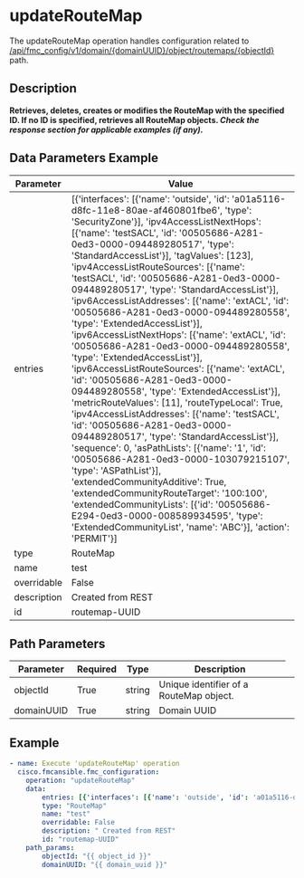 # updateRouteMap

The updateRouteMap operation handles configuration related to [/api/fmc_config/v1/domain/{domainUUID}/object/routemaps/{objectId}](/paths//api/fmc_config/v1/domain/{domain_uuid}/object/routemaps/{object_id}.md) path.&nbsp;
## Description
**Retrieves, deletes, creates or modifies the RouteMap with the specified ID. If no ID is specified, retrieves all RouteMap objects. _Check the response section for applicable examples (if any)._**

## Data Parameters Example
| Parameter | Value |
| --------- | -------- |
| entries | [{'interfaces': [{'name': 'outside', 'id': 'a01a5116-d8fc-11e8-80ae-af460801fbe6', 'type': 'SecurityZone'}], 'ipv4AccessListNextHops': [{'name': 'testSACL', 'id': '00505686-A281-0ed3-0000-094489280517', 'type': 'StandardAccessList'}], 'tagValues': [123], 'ipv4AccessListRouteSources': [{'name': 'testSACL', 'id': '00505686-A281-0ed3-0000-094489280517', 'type': 'StandardAccessList'}], 'ipv6AccessListAddresses': [{'name': 'extACL', 'id': '00505686-A281-0ed3-0000-094489280558', 'type': 'ExtendedAccessList'}], 'ipv6AccessListNextHops': [{'name': 'extACL', 'id': '00505686-A281-0ed3-0000-094489280558', 'type': 'ExtendedAccessList'}], 'ipv6AccessListRouteSources': [{'name': 'extACL', 'id': '00505686-A281-0ed3-0000-094489280558', 'type': 'ExtendedAccessList'}], 'metricRouteValues': [11], 'routeTypeLocal': True, 'ipv4AccessListAddresses': [{'name': 'testSACL', 'id': '00505686-A281-0ed3-0000-094489280517', 'type': 'StandardAccessList'}], 'sequence': 0, 'asPathLists': [{'name': '1', 'id': '00505686-A281-0ed3-0000-103079215107', 'type': 'ASPathList'}], 'extendedCommunityAdditive': True, 'extendedCommunityRouteTarget': '100:100', 'extendedCommunityLists': [{'id': '00505686-E294-0ed3-0000-008589934595', 'type': 'ExtendedCommunityList', 'name': 'ABC'}], 'action': 'PERMIT'}] |
| type | RouteMap |
| name | test |
| overridable | False |
| description |  Created from REST |
| id | routemap-UUID |

## Path Parameters
| Parameter | Required | Type | Description |
| --------- | -------- | ---- | ----------- |
| objectId | True | string <td colspan=3> Unique identifier of a RouteMap object. |
| domainUUID | True | string <td colspan=3> Domain UUID |

## Example
```yaml
- name: Execute 'updateRouteMap' operation
  cisco.fmcansible.fmc_configuration:
    operation: "updateRouteMap"
    data:
        entries: [{'interfaces': [{'name': 'outside', 'id': 'a01a5116-d8fc-11e8-80ae-af460801fbe6', 'type': 'SecurityZone'}], 'ipv4AccessListNextHops': [{'name': 'testSACL', 'id': '00505686-A281-0ed3-0000-094489280517', 'type': 'StandardAccessList'}], 'tagValues': [123], 'ipv4AccessListRouteSources': [{'name': 'testSACL', 'id': '00505686-A281-0ed3-0000-094489280517', 'type': 'StandardAccessList'}], 'ipv6AccessListAddresses': [{'name': 'extACL', 'id': '00505686-A281-0ed3-0000-094489280558', 'type': 'ExtendedAccessList'}], 'ipv6AccessListNextHops': [{'name': 'extACL', 'id': '00505686-A281-0ed3-0000-094489280558', 'type': 'ExtendedAccessList'}], 'ipv6AccessListRouteSources': [{'name': 'extACL', 'id': '00505686-A281-0ed3-0000-094489280558', 'type': 'ExtendedAccessList'}], 'metricRouteValues': [11], 'routeTypeLocal': True, 'ipv4AccessListAddresses': [{'name': 'testSACL', 'id': '00505686-A281-0ed3-0000-094489280517', 'type': 'StandardAccessList'}], 'sequence': 0, 'asPathLists': [{'name': '1', 'id': '00505686-A281-0ed3-0000-103079215107', 'type': 'ASPathList'}], 'extendedCommunityAdditive': True, 'extendedCommunityRouteTarget': '100:100', 'extendedCommunityLists': [{'id': '00505686-E294-0ed3-0000-008589934595', 'type': 'ExtendedCommunityList', 'name': 'ABC'}], 'action': 'PERMIT'}]
        type: "RouteMap"
        name: "test"
        overridable: False
        description: " Created from REST"
        id: "routemap-UUID"
    path_params:
        objectId: "{{ object_id }}"
        domainUUID: "{{ domain_uuid }}"

```